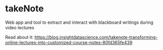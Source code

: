 # takeNote
Web app and tool to extract and interact with blackboard writings during video lectures

Read about it:
https://blog.insightdatascience.com/takenote-transforming-online-lectures-into-customized-course-notes-80fd365fe439
